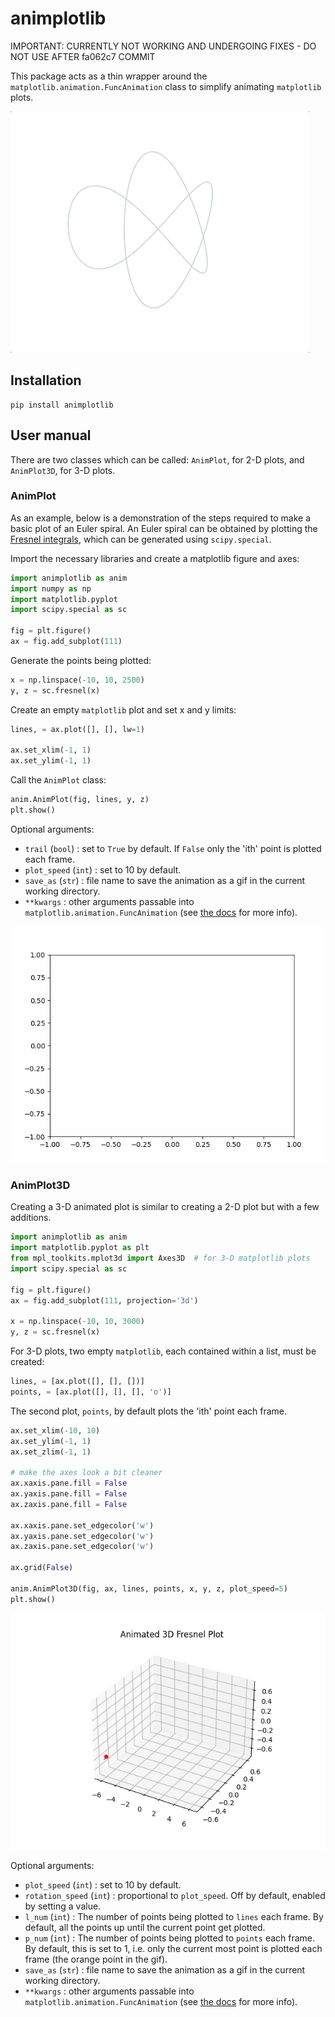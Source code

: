 # animplotlib

IMPORTANT: CURRENTLY NOT WORKING AND UNDERGOING FIXES - DO NOT USE AFTER fa062c7 COMMIT

This package acts as a thin wrapper around the
`matplotlib.animation.FuncAnimation` class to simplify animating `matplotlib`
plots.

![](examples/gifs/trefoil-knot.gif)

## Installation

```
pip install animplotlib
```


## User manual  

There are two classes which can be called: `AnimPlot`, for 2-D plots,
and `AnimPlot3D`, for 3-D plots.

### AnimPlot

As an example, below is a demonstration of the steps required to make a
basic plot of an Euler spiral. An Euler spiral can be obtained by plotting
the [Fresnel integrals](https://en.wikipedia.org/wiki/Fresnel_integral),
which can be generated using `scipy.special`.

Import the necessary libraries and create a matplotlib figure and axes:

```python
import animplotlib as anim
import numpy as np
import matplotlib.pyplot
import scipy.special as sc

fig = plt.figure()
ax = fig.add_subplot(111)
```

Generate the points being plotted:

```python
x = np.linspace(-10, 10, 2500)
y, z = sc.fresnel(x)
```

Create an empty `matplotlib` plot and set x and y limits:

```python
lines, = ax.plot([], [], lw=1)

ax.set_xlim(-1, 1)
ax.set_ylim(-1, 1)
```
 
Call the `AnimPlot` class:

```python
anim.AnimPlot(fig, lines, y, z)
plt.show()
```

Optional arguments:
* `trail` (`bool`) :  set to `True` by default. If `False` only the 'ith'
  point is plotted each frame.
* `plot_speed` (`int`) : set to 10 by default.
* `save_as` (`str`) : file name to save the animation as a gif in the
  current working directory.
* `**kwargs` : other arguments passable into
`matplotlib.animation.FuncAnimation` (see [the docs](https://matplotlib.org/3.1.0/api/_as_gen/matplotlib.animation.FuncAnimation.html) for more info).

![](examples/gifs/fresnel_2d.gif)

### AnimPlot3D

Creating a 3-D animated plot is similar to creating a 2-D plot but with a
few additions.

```python
import animplotlib as anim
import matplotlib.pyplot as plt
from mpl_toolkits.mplot3d import Axes3D  # for 3-D matplotlib plots
import scipy.special as sc

fig = plt.figure()
ax = fig.add_subplot(111, projection='3d')

x = np.linspace(-10, 10, 3000)
y, z = sc.fresnel(x)
```

For 3-D plots, two empty `matplotlib`, each contained within a list, must
be created:

```python
lines, = [ax.plot([], [], [])]
points, = [ax.plot([], [], [], 'o')]
```

The second plot, `points`, by default plots the 'ith' point each frame.

```python
ax.set_xlim(-10, 10)
ax.set_ylim(-1, 1)
ax.set_zlim(-1, 1)

# make the axes look a bit cleaner
ax.xaxis.pane.fill = False
ax.yaxis.pane.fill = False
ax.zaxis.pane.fill = False

ax.xaxis.pane.set_edgecolor('w')
ax.yaxis.pane.set_edgecolor('w')
ax.zaxis.pane.set_edgecolor('w')

ax.grid(False)

anim.AnimPlot3D(fig, ax, lines, points, x, y, z, plot_speed=5)
plt.show()
```

![](examples/gifs/fresnel_3d.gif)


Optional arguments:
* `plot_speed` (`int`) : set to 10 by default.
* `rotation_speed` (`int`) : proportional to `plot_speed`. Off by default,
enabled by setting a value.
* `l_num` (`int`) : The number of points being plotted to `lines` each frame. By
default, all the points up until the current point get plotted.
* `p_num` (`int`) : The number of points being plotted to `points` each frame. By
default, this is set to 1, i.e. only the current most point is plotted each
frame (the orange point in the gif).
* `save_as` (`str`) : file name to save the animation as a gif in the
  current working directory.
* `**kwargs` : other arguments passable into
`matplotlib.animation.FuncAnimation` (see [the
docs](https://matplotlib.org/3.1.0/api/_as_gen/matplotlib.animation.FuncAnimation.html)
for more info).

